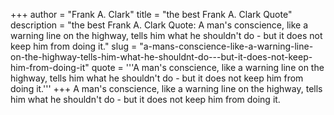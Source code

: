 +++
author = "Frank A. Clark"
title = "the best Frank A. Clark Quote"
description = "the best Frank A. Clark Quote: A man's conscience, like a warning line on the highway, tells him what he shouldn't do - but it does not keep him from doing it."
slug = "a-mans-conscience-like-a-warning-line-on-the-highway-tells-him-what-he-shouldnt-do---but-it-does-not-keep-him-from-doing-it"
quote = '''A man's conscience, like a warning line on the highway, tells him what he shouldn't do - but it does not keep him from doing it.'''
+++
A man's conscience, like a warning line on the highway, tells him what he shouldn't do - but it does not keep him from doing it.
